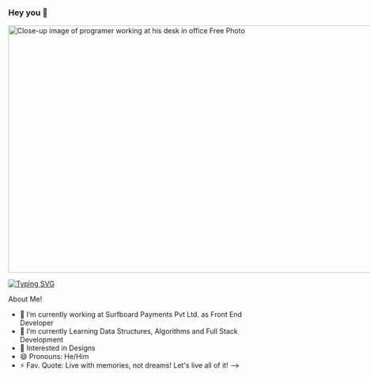 ### Hey you 👋

<img class="thumb" data-pin-no-hover="true" src="https://img.freepik.com/free-photo/close-up-image-programer-working-his-desk-office_1098-18707.jpg?t=st=1649101557~exp=1649102157~hmac=24df80729eeb5a1d337855f93bfe981c7dad94e591c70e2483f6fba737a374d0" srcset="https://img.freepik.com/free-photo/close-up-image-programer-working-his-desk-office_1098-18707.jpg?t=st=1649101557~exp=1649102157~hmac=24df80729eeb5a1d337855f93bfe981c7dad94e591c70e2483f6fba737a374d0&amp;w=360 360w, https://img.freepik.com/free-photo/close-up-image-programer-working-his-desk-office_1098-18707.jpg?t=st=1649101557~exp=1649102157~hmac=24df80729eeb5a1d337855f93bfe981c7dad94e591c70e2483f6fba737a374d0&amp;w=740 740w, https://img.freepik.com/free-photo/close-up-image-programer-working-his-desk-office_1098-18707.jpg?t=st=1649101557~exp=1649102157~hmac=24df80729eeb5a1d337855f93bfe981c7dad94e591c70e2483f6fba737a374d0&amp;w=826 826w, https://img.freepik.com/free-photo/close-up-image-programer-working-his-desk-office_1098-18707.jpg?t=st=1649101557~exp=1649102157~hmac=24df80729eeb5a1d337855f93bfe981c7dad94e591c70e2483f6fba737a374d0&amp;w=900 900w, https://img.freepik.com/free-photo/close-up-image-programer-working-his-desk-office_1098-18707.jpg?t=st=1649101557~exp=1649102157~hmac=24df80729eeb5a1d337855f93bfe981c7dad94e591c70e2483f6fba737a374d0&amp;w=996 996w, https://img.freepik.com/free-photo/close-up-image-programer-working-his-desk-office_1098-18707.jpg?t=st=1649101557~exp=1649102157~hmac=24df80729eeb5a1d337855f93bfe981c7dad94e591c70e2483f6fba737a374d0&amp;w=1060 1060w, https://img.freepik.com/free-photo/close-up-image-programer-working-his-desk-office_1098-18707.jpg?t=st=1649101557~exp=1649102157~hmac=24df80729eeb5a1d337855f93bfe981c7dad94e591c70e2483f6fba737a374d0&amp;w=1380 1380w, https://img.freepik.com/free-photo/close-up-image-programer-working-his-desk-office_1098-18707.jpg?t=st=1649101557~exp=1649102157~hmac=24df80729eeb5a1d337855f93bfe981c7dad94e591c70e2483f6fba737a374d0&amp;w=1480 1480w, https://img.freepik.com/free-photo/close-up-image-programer-working-his-desk-office_1098-18707.jpg?t=st=1649101557~exp=1649102157~hmac=24df80729eeb5a1d337855f93bfe981c7dad94e591c70e2483f6fba737a374d0&amp;w=1800 1800w, https://img.freepik.com/free-photo/close-up-image-programer-working-his-desk-office_1098-18707.jpg?t=st=1649101557~exp=1649102157~hmac=24df80729eeb5a1d337855f93bfe981c7dad94e591c70e2483f6fba737a374d0&amp;w=2000 2000w" sizes="(max-width: 479px) 100vw, (min-aspect-ratio: 626/417) calc((100vh - 184px) * 1.501199040767386), (max-width: 1095px) calc(100vw - 40px), calc(100vw - 540px)" width="880" height="500" alt="Close-up image of programer working at his desk in office Free Photo" style="max-width: calc((100vh - 184px) * 1.501199040767386)">

[![Typing SVG](https://readme-typing-svg.herokuapp.com?size=30&duration=3000&color=F70000&background=18565687&vCenter=true&width=800&lines=Welcome+to+John's+GIT+HUB+profile!;Front+End+Developer;Website+Designer)](https://git.io/typing-svg)

About Me!

- 🔭 I’m currently working at Surfboard Payments Pvt Ltd. as Front End Developer
- 🌱 I’m currently Learning Data Structures, Algorithms and Full Stack Development
- 💬 Interested in Designs
- 😄 Pronouns: He/Him
- ⚡ Fav. Quote: Live with memories, not dreams! Let's live all of it! 
-->

